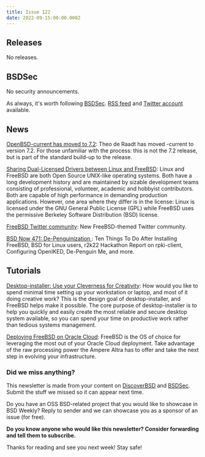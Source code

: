 ```yaml
---
title: Issue 122
date: 2022-09-15:00:00.000Z
---
```


## Releases

No releases.

## BSDSec

No security announcements.

As always, it's worth following [BSDSec](https://bsdsec.net). [RSS feed](https://bsdsec.net/articles.atom) and [Twitter account](https://twitter.com/bsdsec) available.

## News

[OpenBSD-current has moved to 7.2](https://www.undeadly.org/cgi?action=article;sid=20220912055003&utm_source=bsdweekly): Theo de Raadt has moved -current to version 7.2. For those unfamiliar with the process: this is not the 7.2 release, but is part of the standard build-up to the release.

[Sharing Dual-Licensed Drivers between Linux and FreeBSD](https://freebsdfoundation.org/blog/sharing-dual-licensed-drivers-between-linux-and-freebsd/?utm_source=bsdweekly): Linux and FreeBSD are both Open Source UNIX-like operating systems. Both have a long development history and are maintained by sizable development teams consisting of professional, volunteer, academic and hobbyist contributors. Both are capable of high performance in demanding production applications. However, one area where they differ is in the license: Linux is licensed under the GNU General Public License (GPL) while FreeBSD uses the permissive Berkeley Software Distribution (BSD) license.

[FreeBSD Twitter community](https://twitter.com/i/communities/1492620985610113027?utm_source=bsdweekly): New FreeBSD-themed Twitter community.

[BSD Now 471: De-Penguinization ](https://www.bsdnow.tv/471?utm_source=bsdweekly): Ten Things To Do After Installing FreeBSD, BSD for Linux users, r2k22 Hackathon Report on rpki-client, Configuring OpenIKED, De-Penguin Me, and more.

## Tutorials

[Desktop-installer: Use your Cleverness for Creativity](https://acadix.biz/desktop-installer.php?utm_source=bsdweekly): How would you like to spend minimal time setting up your workstation or laptop, and most of it doing creative work? This is the design goal of desktop-installer, and FreeBSD helps make it possible. The core purpose of desktop-installer is to help you quickly and easily create the most reliable and secure desktop system available, so you can spend your time on productive work rather than tedious systems management.

[Deploying FreeBSD on Oracle Cloud](https://klarasystems.com/articles/deploying-freebsd-on-oracle-cloud/?utm_source=bsdweekly): FreeBSD is the OS of choice for leveraging the most out of your Oracle Cloud deployment. Take advantage of the raw processing power the Ampere Altra has to offer and take the next step in evolving your infrastructure.

### Did we miss anything?

This newsletter is made from your content on [DiscoverBSD](https://discoverbsd.com) and [BSDSec](https://bsdsec.net). Submit the stuff we missed so it can appear next time.

Do you have an OSS BSD-related project that you would like to showcase in BSD Weekly? Reply to sender and we can showcase you as a sponsor of an issue (for free).

**Do you know anyone who would like this newsletter? Consider forwarding and tell them to subscribe.**

Thanks for reading and see you next week! Stay safe!
